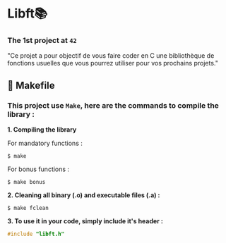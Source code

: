 # Libft📚
### The 1st project at `42`

"Ce projet a pour objectif de vous faire coder en C une bibliothèque de fonctions usuelles
que vous pourrez utiliser pour vos prochains projets."

## 🔩 Makefile

### This project use `Make`, here are the commands to compile the library :

**1. Compiling the library**

For mandatory functions :

```shell
$ make
```

For bonus functions :

```shell
$ make bonus
```

**2. Cleaning all binary (.o) and executable files (.a) :**

```shell
$ make fclean
```

**3. To use it in your code, simply include it's header :**


```C
#include "libft.h"
```

